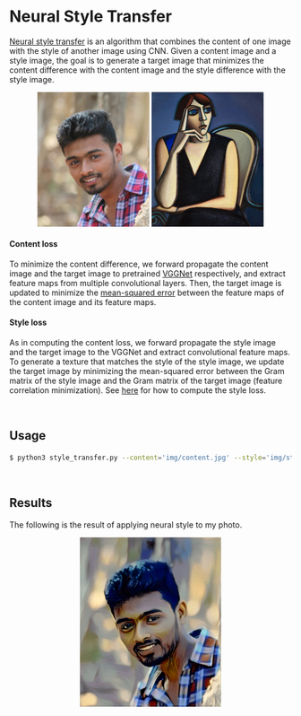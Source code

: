 # Neural Style Transfer

[Neural style transfer](https://arxiv.org/abs/1508.06576) is an algorithm that combines the content of one image with the style of another image using CNN. Given a content image and a style image, the goal is to generate a target image that minimizes the content difference with the content image and the style difference with the style image. 

<p align='center'>
<img width="200" src="img/shubha.jpg"/>
<img width="200" src="img/style2.jpg"/>
</p>

#### Content loss

To minimize the content difference, we forward propagate the content image and the target image to pretrained [VGGNet](https://arxiv.org/abs/1409.1556) respectively, and extract feature maps from multiple convolutional layers. Then, the target image is updated to minimize the [mean-squared error](https://github.com/shubhajitml/neurCodes/blob/53264814c31f7db75a17501331511597cd380742/pytorch-examples/03-advanced/neural_style_transfer/style_transfer.py#L64) between the feature maps of the content image and its feature maps. 

#### Style loss

As in computing the content loss, we forward propagate the style image and the target image to the VGGNet and extract convolutional feature maps. To generate a texture that matches the style of the style image, we update the target image by minimizing the mean-squared error between the Gram matrix of the style image and the Gram matrix of the target image (feature correlation minimization). See [here](https://github.com/shubhajitml/neurCodes/blob/53264814c31f7db75a17501331511597cd380742/pytorch-examples/03-advanced/neural_style_transfer/style_transfer.py#L89) for how to compute the style loss.




<br>

## Usage 

```bash
$ python3 style_transfer.py --content='img/content.jpg' --style='img/style.jpg'
```

<br>

## Results
The following is the result of applying neural style to my photo.

<p align="center"><img width="50%" src="out/output-4000.png" /></p>

